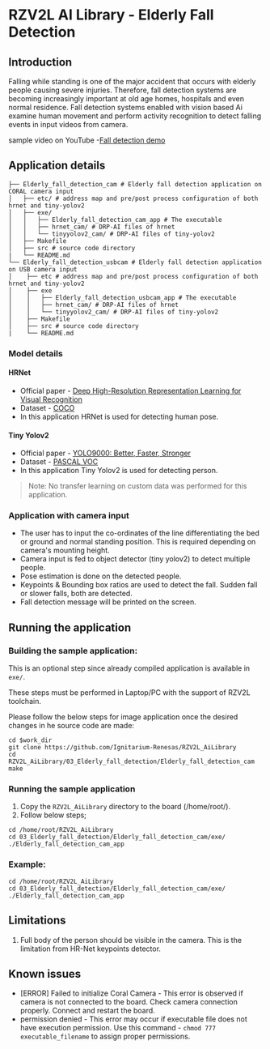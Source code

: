 # RZV2L AI Library - Elderly Fall Detection

## Introduction

Falling while standing is one of the major accident that occurs with elderly people causing severe injuries. Therefore, fall detection systems are becoming increasingly important  at old age homes, hospitals and even normal residence. Fall detection systems enabled with vision based Ai examine human movement and perform activity recognition to detect falling events in input videos from camera.

sample video on YouTube -[Fall detection demo](https://youtu.be/4ALde_vP1lo)

## Application details

```
├── Elderly_fall_detection_cam # Elderly fall detection application on CORAL camera input
│   ├── etc/ # address map and pre/post process configuration of both hrnet and tiny-yolov2
│   ├── exe/
│   │   ├── Elderly_fall_detection_cam_app # The executable
│   │   ├── hrnet_cam/ # DRP-AI files of hrnet
│   │   └── tinyyolov2_cam/ # DRP-AI files of tiny-yolov2
│   ├── Makefile
│   ├── src # source code directory
|   └── README.md
└── Elderly_fall_detection_usbcam # Elderly fall detection application on USB camera input
│    ├── etc # address map and pre/post process configuration of both hrnet and tiny-yolov2
│    ├── exe
│    │   ├── Elderly_fall_detection_usbcam_app # The executable
│    │   ├── hrnet_cam/ # DRP-AI files of hrnet
│    │   └── tinyyolov2_cam/ # DRP-AI files of tiny-yolov2
│    ├── Makefile
│    ├── src # source code directory
|    └── README.md
```

### Model details

#### HRNet

- Official paper - [Deep High-Resolution Representation Learning for Visual Recognition](https://arxiv.org/pdf/1908.07919.pdf)
- Dataset - [COCO](https://cocodataset.org/#home)
- In this application HRNet is used for detecting human pose.

#### Tiny Yolov2

- Official paper - [YOLO9000: Better, Faster, Stronger](https://arxiv.org/pdf/1612.08242.pdf)
- Dataset - [PASCAL VOC](http://host.robots.ox.ac.uk/pascal/VOC/)
- In this application Tiny Yolov2 is used for detecting person.

> Note: No transfer learning on custom data was performed for this application.

### Application with camera input

- The user has to input the co-ordinates of the line differentiating the bed or ground and normal standing position. This is required depending on camera's mounting height.
- Camera input is fed to object detector (tiny yolov2) to detect multiple people.
- Pose estimation is done on the detected people. 
- Keypoints & Bounding box ratios are used to detect the fall. Sudden fall or slower falls, both are detected.
- Fall detection message will be printed on the screen.

## Running the application

### Building the sample application:

This is an optional step since already compiled application is available in `exe/`.

These steps must be performed in Laptop/PC with the support of RZV2L toolchain.

Please follow the below steps for image application once the desired changes in he source code are made:

```
cd $work_dir
git clone https://github.com/Ignitarium-Renesas/RZV2L_AiLibrary 
cd RZV2L_AiLibrary/03_Elderly_fall_detection/Elderly_fall_detection_cam
make
```

### Running the sample application

1. Copy the `RZV2L_AiLibrary` directory to the board (/home/root/).
2. Follow below steps;

```
cd /home/root/RZV2L_AiLibrary 
cd 03_Elderly_fall_detection/Elderly_fall_detection_cam/exe/
./Elderly_fall_detection_cam_app
```

### Example:

```
cd /home/root/RZV2L_AiLibrary 
cd 03_Elderly_fall_detection/Elderly_fall_detection_cam/exe/
./Elderly_fall_detection_cam_app
```

## Limitations

1. Full body of the person should be visible in the camera. This is the limitation from HR-Net keypoints detector. 

## Known issues
- [ERROR] Failed to initialize Coral Camera - This error is observed if camera is not connected to the board. Check camera connection properly. Connect and restart the board.
- permission denied - This error may occur if executable file does not have execution permission. Use this command - `chmod 777 executable_filename` to assign proper permissions.  
 
